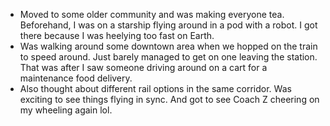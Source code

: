 - Moved to some older community and was making everyone tea. Beforehand, I was on a starship flying around in a pod with a robot. I got there because I was heelying too fast on Earth.  
- Was walking around some downtown area when we hopped on the train to speed around. Just barely managed to get on one leaving the station. That was after I saw someone driving around on a cart for a maintenance food delivery.  
- Also thought about different rail options in the same corridor. Was exciting to see things flying in sync. And got to see Coach Z cheering on my wheeling again lol.
